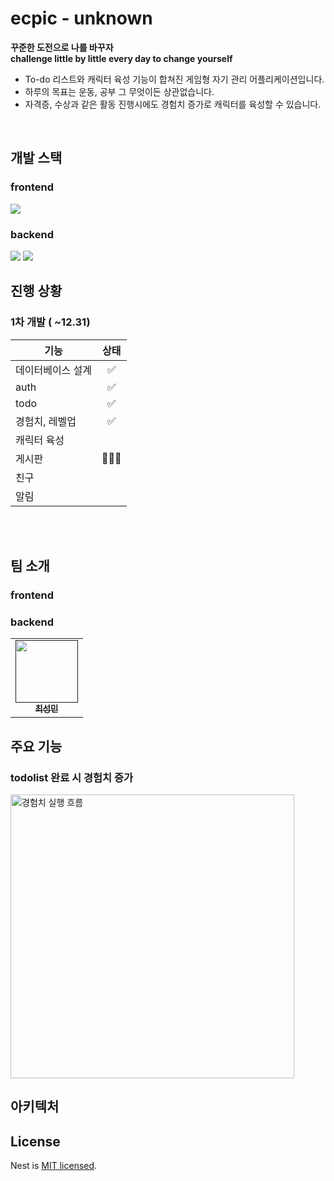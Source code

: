 #  ecpic - unknown

**꾸준한 도전으로 나를 바꾸자**<br/>
**challenge little by little every day to change yourself**<br/>
- To-do 리스트와 캐릭터 육성 기능이 합쳐진 게임형 자기 관리 어플리케이션입니다.<br/>
- 하루의 목표는 운동, 공부 그 무엇이든 상관없습니다.<br/>
- 자격증, 수상과 같은 활동 진행시에도 경험치 증가로 캐릭터를 육성할 수 있습니다.<br/>
<br/>

## 개발 스택
### frontend
<img src="https://img.shields.io/badge/react_native-%2320232a.svg?style=for-the-badge&logo=react&logoColor=%2361DAFB"/></a>
### backend
<img src="https://img.shields.io/badge/node.js-6DA55F?style=for-the-badge&logo=node.js&logoColor=white"/></a>
<img src="https://img.shields.io/badge/nestjs-%23E0234E.svg?style=for-the-badge&logo=nestjs&logoColor=white"/></a>
<br/>

## 진행 상황
### 1차 개발 ( ~12.31)

기능|상태
|---|:---:|
|데이터베이스 설계|✅|
|auth|✅|
|todo|✅|
|경험치, 레벨업|✅|
|캐릭터 육성||
|게시판|👨🏻‍💻|
|친구||
|알림||

<br/><br/>
## 팀 소개
### frontend
### backend
<table>
  <tbody>
    <tr>
      <td align="center"><a href=""><img src="https://github.com/smaivnn/epic_unknown/assets/85821828/9527928a-32bb-4cdd-989c-3aacc9feb4e6"width="100px;" alt=""/><br /><sub><b>최성민 </b></sub></a><br /></td>
    </tr>
  </tbody>
</table>


## 주요 기능
### todolist 완료 시 경험치 증가
<img width="454" alt="경험치 실행 흐름" src="https://github.com/smaivnn/epic_unknown/assets/85821828/79367e10-9642-4db0-9e1a-acdc3d3d1247">




## 아키텍처

## License

Nest is [MIT licensed](LICENSE).
